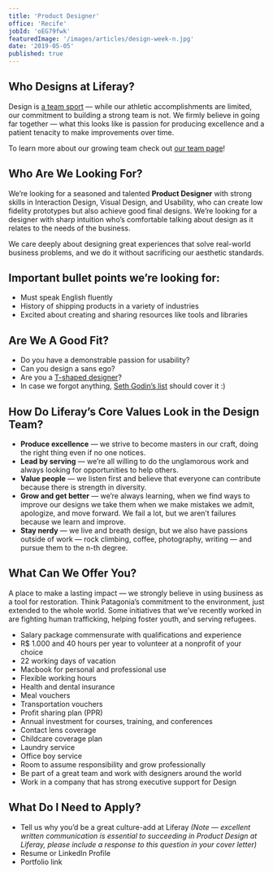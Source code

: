 ```yaml
---
title: 'Product Designer'
office: 'Recife'
jobId: 'oEG79fwk'
featuredImage: '/images/articles/design-week-n.jpg'
date: '2019-05-05'
published: true
---
```


## Who Designs at Liferay?

Design is [a team sport](https://www.oreilly.com/ideas/12-qualities-of-effective-design-organizations) — while our athletic accomplishments are limited, our commitment to building a strong team is not. We firmly believe in going far together — what this looks like is passion for producing excellence and a patient tenacity to make improvements over time.

To learn more about our growing team check out [our team page](/team)!

## Who Are We Looking For?

We’re looking for a seasoned and talented **Product Designer** with strong skills in Interaction Design, Visual Design, and Usability, who can create low fidelity prototypes but also achieve good final designs. We’re looking for a designer with sharp intuition who’s comfortable talking about design as it relates to the needs of the business.

We care deeply about designing great experiences that solve real-world business problems, and we do it without sacrificing our aesthetic standards.

## Important bullet points we’re looking for:

-   Must speak English fluently
-   History of shipping products in a variety of industries
-   Excited about creating and sharing resources like tools and libraries

## Are We A Good Fit?

-   Do you have a demonstrable passion for usability?
-   Can you design a sans ego?
-   Are you a [T-shaped designer](https://chiefexecutive.net/ideo-ceo-tim-brown-t-shaped-stars-the-backbone-of-ideoaes-collaborative-culture__trashed/)?
-   In case we forgot anything, [Seth Godin’s list](https://seths.blog/2018/04/missing-from-your-job-description/) should cover it :)

## How Do Liferay’s Core Values Look in the Design Team?

-   **Produce excellence** — we strive to become masters in our craft, doing the right thing even if no one notices.
-   **Lead by serving** — we’re all willing to do the unglamorous work and always looking for opportunities to help others.
-   **Value people** — we listen first and believe that everyone can contribute because there is strength in diversity.
-   **Grow and get better** — we’re always learning, when we find ways to improve our designs we take them when we make mistakes we admit, apologize, and move forward. We fail a lot, but we aren’t failures because we learn and improve.
-   **Stay nerdy** — we live and breath design, but we also have passions outside of work — rock climbing, coffee, photography, writing — and pursue them to the n-th degree.

## What Can We Offer You?

A place to make a lasting impact — we strongly believe in using business as a tool for restoration. Think Patagonia’s commitment to the environment, just extended to the whole world. Some initiatives that we’ve recently worked in are fighting human trafficking, helping foster youth, and serving refugees.

-   Salary package commensurate with qualifications and experience
-   R\$ 1.000 and 40 hours per year to volunteer at a nonprofit of your choice
-   22 working days of vacation
-   Macbook for personal and professional use
-   Flexible working hours
-   Health and dental insurance
-   Meal vouchers
-   Transportation vouchers
-   Profit sharing plan (PPR)
-   Annual investment for courses, training, and conferences
-   Contact lens coverage
-   Childcare coverage plan
-   Laundry service
-   Office boy service
-   Room to assume responsibility and grow professionally
-   Be part of a great team and work with designers around the world
-   Work in a company that has strong executive support for Design

## What Do I Need to Apply?

-   Tell us why you’d be a great culture-add at Liferay _(Note — excellent written communication is essential to succeeding in Product Design at Liferay, please include a response to this question in your cover letter)_
-   Resume or LinkedIn Profile
-   Portfolio link
